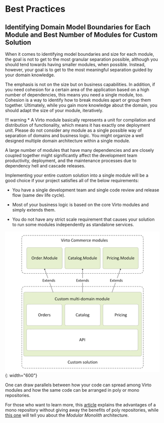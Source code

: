 ﻿# Best Practices

## Identifying Domain Model Boundaries for Each Module and Best Number of Modules for Custom Solution

When it comes to identifying model boundaries and size for each module, the goal is not to get to the most granular separation possible, although you should tend towards having smaller modules, when possible. Instead, however, your goal is to get to the most meaningful separation guided by your domain knowledge.

The emphasis is not on the size but on business capabilities. In addition, if you need cohesion for a certain area of the application based on a high number of dependencies, this means you need a single module, too. Cohesion is a way to identify how to break modules apart or group them together. Ultimately, while you gain more knowledge about the domain, you should adapt the size of your module, iteratively.

!!! warning
    * A Virto module basically represents a unit for compilation and distribution of functionality, which means it has exactly one deployment unit. Please do not consider any module as a single possible way of separation of domains and business logic. You might organize a well designed multiple domain architecture within a single module.

A large number of modules that have many dependencies and are closely coupled together might significantly affect the development team productivity, deployment, and the maintenance processes due to dependency hell and cascade releases.

Implementing your entire custom solution into a single module will be a good choice if your project satisfies all of the below requirements:

- You have a single development team and single code review and release flow (same dev life cycle).
    
- Most of your business logic is based on the core Virto modules and simply extends them.
    
- You do not have any strict scale requirement that causes your solution to run some modules independently as standalone services.
    
![Chart: Module structure for custom solution](media/05-module-best-practices.png){: width="600"}

One can draw parallels between how your code can spread among Virto modules and how the same code can be arranged in poly or mono repositories.

For those who want to learn more, this [article](https://blog.upcoding.fr/microservices-in-a-monorepo/) explains the advantages of a mono repository without giving away the benefits of poly repositories, while [this one](https://www.kamilgrzybek.com/design/modular-monolith-primer) will tell you about the *Modular Monolith* architecture.
